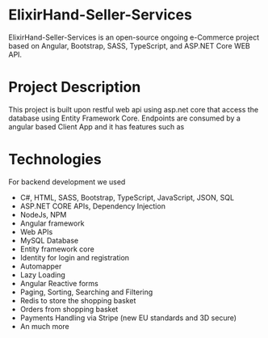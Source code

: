 # ElixirHand-Seller-Services
  ElixirHand-Seller-Services is an open-source ongoing e-Commerce project based on Angular, Bootstrap, SASS, TypeScript, and ASP.NET Core WEB API.

# Project Description
  This project is built upon restful web api using asp.net core that access the database using Entity Framework Core. 
  Endpoints are consumed by a angular based Client App and it has features such as
    
  # Technologies
  For backend development we used 
  * C#, HTML, SASS, Bootstrap, TypeScript, JavaScript, JSON, SQL
  * ASP.NET CORE APIs, Dependency Injection 
  * NodeJs, NPM
  * Angular framework
  * Web APIs
  * MySQL Database
  * Entity framework core
  * Identity for login and registration
  * Automapper
  * Lazy Loading
  * Angular Reactive forms
  * Paging, Sorting, Searching and Filtering
  * Redis to store the shopping basket
  * Orders from shopping basket
  * Payments Handling via Stripe (new EU standards and 3D secure)
  * An much more

